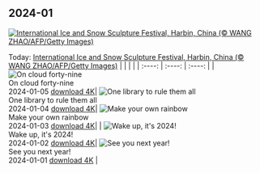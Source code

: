 ## 2024-01
[![International Ice and Snow Sculpture Festival, Harbin, China (© WANG ZHAO/AFP/Getty Images)](https://cn.bing.com/th?id=OHR.HarbinFestival_EN-US7952970209_UHD.jpg&w=1000)](https://cn.bing.com/th?id=OHR.HarbinFestival_EN-US7952970209_UHD.jpg&pid=hp&w=3840&h=2160&rs=1&c=4)

Today: [International Ice and Snow Sculpture Festival, Harbin, China (© WANG ZHAO/AFP/Getty Images)](https://cn.bing.com/th?id=OHR.HarbinFestival_EN-US7952970209_UHD.jpg&pid=hp&w=3840&h=2160&rs=1&c=4)
  |      |      |      |
| :----: | :----: | :----: |
| ![On cloud forty-nine](https://cn.bing.com/th?id=OHR.GoldenGateLight_EN-US7749261025_UHD.jpg&pid=hp&w=384&h=216&rs=1&c=4) <br/> On cloud forty-nine <br/> 2024-01-05  [download 4K](https://cn.bing.com/th?id=OHR.GoldenGateLight_EN-US7749261025_UHD.jpg&pid=hp&w=3840&h=2160&rs=1&c=4)| ![One library to rule them all](https://cn.bing.com/th?id=OHR.BodleianCeiling_EN-US7552379941_UHD.jpg&pid=hp&w=384&h=216&rs=1&c=4) <br/> One library to rule them all <br/> 2024-01-04  [download 4K](https://cn.bing.com/th?id=OHR.BodleianCeiling_EN-US7552379941_UHD.jpg&pid=hp&w=3840&h=2160&rs=1&c=4)| ![Make your own rainbow](https://cn.bing.com/th?id=OHR.BhutanSolstice_EN-US7410762908_UHD.jpg&pid=hp&w=384&h=216&rs=1&c=4) <br/> Make your own rainbow <br/> 2024-01-03  [download 4K](https://cn.bing.com/th?id=OHR.BhutanSolstice_EN-US7410762908_UHD.jpg&pid=hp&w=3840&h=2160&rs=1&c=4)|
| ![Wake up, it's 2024!](https://cn.bing.com/th?id=OHR.SleepingFox_EN-US7231760677_UHD.jpg&pid=hp&w=384&h=216&rs=1&c=4) <br/> Wake up, it's 2024! <br/> 2024-01-02  [download 4K](https://cn.bing.com/th?id=OHR.SleepingFox_EN-US7231760677_UHD.jpg&pid=hp&w=3840&h=2160&rs=1&c=4)| ![See you next year!](https://cn.bing.com/th?id=OHR.ThailandNewYears_EN-US7115555089_UHD.jpg&pid=hp&w=384&h=216&rs=1&c=4) <br/> See you next year! <br/> 2024-01-01  [download 4K](https://cn.bing.com/th?id=OHR.ThailandNewYears_EN-US7115555089_UHD.jpg&pid=hp&w=3840&h=2160&rs=1&c=4) |